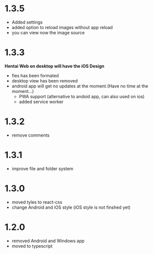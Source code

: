 # 1.3.5

- Added settings
- added option to reload images without app reload
- you can view now the image source

# 1.3.3

**Hentai Web on desktop will have the iOS Design**

- fies has been formated
- desktop view has been removed
- android app will get no updates at the moment.(Have no time at the moment...)
  - PWA support (alternative to andoid app, can also used on ios)
  - added service worker

# 1.3.2

- remove comments

# 1.3.1

- improve file and folder system

# 1.3.0

- moved tyles to react-css
- change Android and iOS style (iOS style is not finshed yet)

# 1.2.0

- removed Android and Windows app
- moved to typescript
